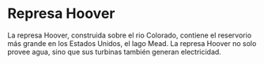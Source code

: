 # Represa Hoover

La represa Hoover, construida sobre el rio Colorado, contiene el reservorio más
grande en los Estados Unidos, el lago Mead. La represa Hoover no solo provee
agua, sino que sus turbinas también generan electricidad.
